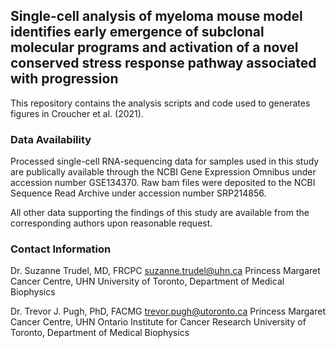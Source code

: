 ## Single-cell analysis of myeloma mouse model identifies early emergence of subclonal molecular programs and activation of a novel conserved stress response pathway associated with progression

This repository contains the analysis scripts and code used to generates figures in Croucher et al. (2021).

### Data Availability

Processed single-cell RNA-sequencing data for samples used in this study are publically available through the NCBI Gene Expression Omnibus under accession number GSE134370. Raw bam files were deposited to the NCBI Sequence Read Archive under accession number SRP214856.

All other data supporting the findings of this study are available from the corresponding authors upon reasonable request. 

### Contact Information

Dr. Suzanne Trudel, MD, FRCPC 
suzanne.trudel@uhn.ca
Princess Margaret Cancer Centre, UHN
University of Toronto, Department of Medical Biophysics

Dr. Trevor J. Pugh, PhD, FACMG
trevor.pugh@utoronto.ca 
Princess Margaret Cancer Centre, UHN
Ontario Institute for Cancer Research
University of Toronto, Department of Medical Biophysics
